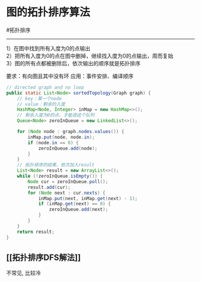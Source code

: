 # 图的拓扑排序算法


#拓扑排序 


---

1）在图中找到所有入度为0的点输出  
2）把所有入度为0的点在图中删掉，继续找入度为0的点输出，周而复始  
3）图的所有点都被删除后，依次输出的顺序就是拓扑排序  

要求：有向图且其中没有环
应用：事件安排、编译顺序


```java
// directed graph and no loop
public static List<Node> sortedTopology(Graph graph) {
    // key：某一个node
    // value：剩余的入度
    HashMap<Node, Integer> inMap = new HashMap<>();
    // 剩余入度为0的点，才能进这个队列
    Queue<Node> zeroInQueue = new LinkedList<>();

    for (Node node : graph.nodes.values()) {
        inMap.put(node, node.in);
        if (node.in == 0) {
            zeroInQueue.add(node);
        }
    }
    // 拓扑排序的结果，依次加入result
    List<Node> result = new ArrayList<>();
    while (!zeroInQueue.isEmpty()) {
        Node cur = zeroInQueue.poll();
        result.add(cur);
        for (Node next : cur.nexts) {
            inMap.put(next, inMap.get(next) - 1);
            if (inMap.get(next) == 0) {
                zeroInQueue.add(next);
            }
        }
    }
    return result;
}
```


## [[拓扑排序DFS解法]] 

不常见, 比较冷
